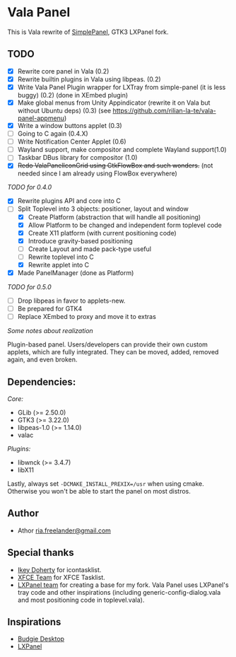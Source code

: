 Vala Panel
===

This is Vala rewrite of [SimplePanel](https://github.com/rilian-la-te/simple-panel), GTK3 LXPanel fork.

TODO
---
 * [x] Rewrite core panel in Vala (0.2)
 * [x] Rewrite builtin plugins in Vala using libpeas. (0.2)
 * [x] Write Vala Panel Plugin wrapper for LXTray from simple-panel (it is less buggy) (0.2) (done in XEmbed plugin)
 * [x] Make global menus from Unity Appindicator (rewrite it on Vala but without Ubuntu deps) (0.3) (see https://github.com/rilian-la-te/vala-panel-appmenu)
 * [x] Write a window buttons applet (0.3)
 * [ ] Going to C again (0.4.X)
 * [ ] Write Notification Center Applet (0.6)
 * [ ] Wayland support, make compositor and complete Wayland support(1.0)
 * [ ] Taskbar DBus library for compositor (1.0)
 * [x] ~~Redo ValaPanelIconGrid using GtkFlowBox and such wonders.~~ (not needed since I am already using FlowBox everywhere)

*TODO for 0.4.0*
 * [x] Rewrite plugins API and core into C
 * [ ] Split Toplevel into 3 objects: positioner, layout and window
   * [x] Create Platform (abstraction that will handle all positioning)
   * [X] Allow Platform to be changed and independent form toplevel code
   * [x] Create X11 platform (with current positioning code)
   * [X] Introduce gravity-based positioning
   * [ ] Create Layout and made pack-type useful
   * [ ] Rewrite toplevel into C
   * [X] Rewrite applet into C
 * [x] Made PanelManager (done as Platform)

*TODO for 0.5.0*
 * [ ] Drop libpeas in favor to applets-new.
 * [ ] Be prepared for GTK4
 * [ ] Replace XEmbed to proxy and move it to extras

*Some notes about realization*

Plugin-based panel. Users/developers can provide their own custom applets,
which are fully integrated. They can be moved, added, removed again, and
even broken.

Dependencies:
---

*Core:*
 * GLib (>= 2.50.0)
 * GTK3 (>= 3.22.0)
 * libpeas-1.0 (>= 1.14.0)
 * valac
 
*Plugins:*
 * libwnck (>= 3.4.7)
 * libX11

Lastly, always set `-DCMAKE_INSTALL_PREXIX=/usr` when using cmake. Otherwise you
won't be able to start the panel on most distros.

Author
---
 * Athor <ria.freelander@gmail.com>

Special thanks
---
 * [Ikey Doherty](mailto:ikey@evolve-os.com) for icontasklist.
 * [XFCE Team](http://www.xfce.org/) for XFCE Tasklist.
 * [LXPanel team](https://git.lxde.org/gitweb/?p=lxde/lxpanel.git;a=summary) for creating a base for my fork. Vala Panel uses LXPanel's tray code and other inspirations (including generic-config-dialog.vala and most positioning code in toplevel.vala).

Inspirations
---
 * [Budgie Desktop](https://github.com/budgie-desktop/budgie-desktop)
 * [LXPanel](https://wiki.lxde.org/en/LXPanel)
